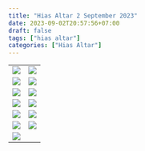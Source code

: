 ```yaml
---
title: "Hias Altar 2 September 2023"
date: 2023-09-02T20:57:56+07:00
draft: false
tags: ["hias altar"]
categories: ["Hias Altar"]
---
```

| | |
|---|---|
| ![](/img/hias2sep23.avif) | ![](/img/hias2sep231.avif) |
| ![](/img/hias2sep232.avif) | ![](/img/hias2sep233.avif) |
| ![](/img/hias2sep234.avif) | ![](/img/hias2sep235.avif) |
| ![](/img/hias2sep236.avif)  | ![](/img/hias2sep237.avif) |
| ![](/img/hias2sep238.avif) | ![](/img/hias2sep239.avif) |
| ![](/img/hias2sep2310.avif) | ![](/img/hias2sep2311.avif) |
| ![](/img/hias2sep2312.avif) |